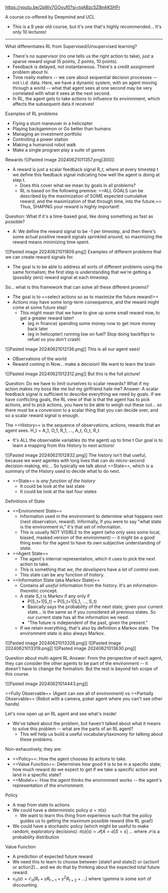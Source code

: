 https://youtu.be/2pWv7GOvuf0?si=tqABzc5Z8nAKSHFr

A course co-offered by Deepmind and UCL
- This is a 9 year old course, but it's one that's highly recommended... It's only 10 lectures!

-----

What differentiates RL from Supervised/Unsupervised learning?
- There's no supervisor (no one tells us the right action to take), just a sparse reward signal (5 points, 2 points, 10 points).
- Feedback is delayed, not instantaneous. There's a credit assignment problem about hi.
- Time really matters -- we care about sequential decision processes -- not i.i.d. data. Here, we have a dynamic system, with an agent moving through a world -- what that agent sees at one second may be very correlated with what it sees at the next second.
- In RL, the agent gets to take actions to influence its environment, which affects the subsequent data it receives!

Examples of RL problems
- Flying a stunt maneuver in a helicopter
- Playing backgammon or Go better than humans
- Managing an investment portfolio
- Controlling a power station
- Making a humanoid robot walk
- Make a single program play a suite of games


Rewards
![[Pasted image 20240621011357.png|300]]
- A reward is just a scalar feedback signal R_t, where at every timestep t we define this feedback signal indicating how well the agent is doing at step t.
	- Does this cover what we mean by goals in all problems?
	- RL is based on the following premise: ==ALL GOALS can be described by the maximization of SOME expected cumulative reward, and the maximization of that through time, into the future.==
Thus, SHAPING your reward is highly important!

Question: What if it's a time-based goal, like doing something as fast as possible?
- A: We define the reward signal to be -1 per timestep, and then there's some actual positive reward signals sprinkled around; so maximizing the reward means minimizing time spent.


![[Pasted image 20240621011809.png]]
Examples of different problems that we can create reward signals for.
- The goal is to be able to address all sorts of different problems using the same formalism; the first step is understanding that we're getting a (possibly zero) reward signal at each timestep.

So... what is this framework that can solve all these different proems?
- The goal is to ==select actions so as to maximize the future reward!==
- Actions may have some long-term consequence, and the reward might come at some future step!
	- This might mean that we have to give up some small reward now, to get a greater reward later!
		- (eg in finance) spending some money now to get more money back later
		- (eg in helicopter) running low on fuel? Stop doing backflips to refuel so you don't crash!

![[Pasted image 20240621012136.png]]
This is all our agent sees!
- OBservations of the world
- Reward coming in
Now... make a decision! We want to learn the brain

![[Pasted image 20240621012312.png]]
But this is the full picture!

Question: Do we have to limit ourselves to scalar rewards? What if my action makes my boss like me but my girlfriend hate me?
Answer: A scalar feedback signal is sufficient to describe everything we need by goals. If we have conflicting goals, the RL view of that is that the agent has to pick actions, and to pick actions, you have to be able to weigh out these out... so there must be a conversion to a scalar thing that you can decide over, and so a scalar reward signal is enough.


The ==History== is the sequence of observations, actions, rewards that an agent sees.
H_t = A_1, O_1, R_1, ..., A_t, O_t, R_t
- It's ALL the observable variables (to the agent) up to time t
Our goal is to learn a mapping from this History to next actions!

![[Pasted image 20240621012832.png]]
The history isn't that useful, because we want agentes with long lives that can do micro-second decision-making, etc... So typically we talk about ==State==, which is a summary of the History used to decide what to do next.
- ==State== is *any function of the history*
	- It could be look at the last state
	- It could be look at the last four states

Definitions of State
- ==Environment State==
	- Information used in the environment to determine what happens next (next observation, reward). Informally, if you were to say "what state is the environment in," it's that set of information.
	- This is usually NOT VISIBLE to the agent (who only sees some local, biased, masked version of the environment) -- it might be a good thing even for the agent to have its own subjective understanding of state.
- ==Agent State==
	- The agent's internal representation, which it uses to pick the next action to take.
	- This is something that *we, the developers* have a lot of control over.
	- This state can be any function of history.
- ==Information State (aka Markov State)==
	- Contains all *useful* information from the history. It's an information-theoretic concept.
	- A state S_t is Markov if any only if
		- P(S_t+1|S_t) = P(S_t+1|S_1, ..., S_t)
		- Basically says the probability of the next state, given your current state... is the same as if you considered all previous states. So our current state has all the information we need.
		- "The future is independent of the past, given the present."
	- If we retain everything, that's also by definition a Markov state. The environment state is also always Markov.

![[Pasted image 20240621013328.png]]
![[Pasted image 20240621013319.png]]
![[Pasted image 20240621013630.png]]

Question about multi-agent RL
Answer: From the perspective of each agent, they can consider the other agents to be part of the environment -- it doesn't have to change the formalism. But the rest is beyond teh scope of this course.


![[Pasted image 20240621014443.png]]


==Fully Observable== (Agent can see all of environment) vs ==Partially Observable== (Robot with a camera, poker agent where you can't see other hands)


Let's now open up an RL agent and see what's inside!
- We've talked about the problem, but haven't talked about what it means to solve this problem -- what are the parts of an RL agent? 
	- This will help us build a useful vocabulary/taxonomy for talking about these problems.

Non-exhaustively, they are:
- ==Policy==: How the agent chooses its actions to take.
- ==Value Function==: Determines how good it is to be in a specific state; how much reward do we expect to get if we take a specific action and land in a specific state?
- ==Model==: How the *agent* thinks the environment works -- the agent's representation of the environment.

Policy
- A map from state to actions
- We could have a deterministic policy $a = \pi(s)$
	- We want to learn this thing from experience such that the policy guides us to getting the maximum possible reward (the RL goal!)
- We could have a stochastic policy (which might be useful to make random, exploratory decisions): $\pi(a|s) = \mathcal{P}[A=a|S=s]$   ... where $\mathcal{P}$ is a probability distribution

Value Function
- A prediction of expected future reward
- We need this to learn to choose between (state1 and state2) or (action1 or action2)... and we do that by thinking about the expected total future reward.
- $v_{\pi}(s) = \mathcal{E}_{\pi}[R_t + \gamma R_{t+1} + \gamma^2R_{t+2} + ...]$  where \gamma is some sort of discounting.













